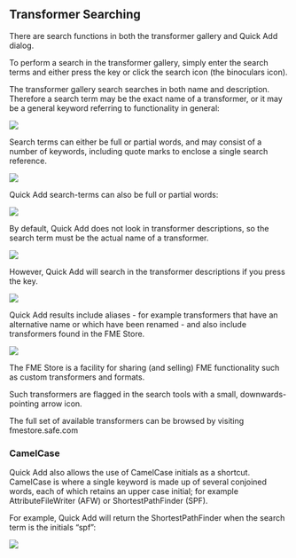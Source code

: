 ## Transformer Searching ##
There are search functions in both the transformer gallery and Quick Add dialog.

To perform a search in the transformer gallery, simply enter the search terms and either press the <enter> key or click the search icon (the binoculars icon).

The transformer gallery search searches in both name and description. Therefore a search term may be the exact name of a transformer, or it may be a general keyword referring to functionality in general:

![](https://raw.githubusercontent.com/FMEEvangelist/FME-Desktop-Basic-Training-Manual-Images/master/Img5.3.TransformerGallerySearch.jpg)

Search terms can either be full or partial words, and may consist of a number of keywords, including quote marks to enclose a single search reference.

![](https://raw.githubusercontent.com/FMEEvangelist/FME-Desktop-Basic-Training-Manual-Images/master/Img5.4.TransformerGallerySearchWithQuotes.jpg)

Quick Add search-terms can also be full or partial words:

![](https://raw.githubusercontent.com/FMEEvangelist/FME-Desktop-Basic-Training-Manual-Images/master/Img5.5.QuickAddTransformerNameSearch.jpg)

By default, Quick Add does not look in transformer descriptions, so the search term must be the actual name of a transformer.

![](https://raw.githubusercontent.com/FMEEvangelist/FME-Desktop-Basic-Training-Manual-Images/master/Img5.6.QuickAddTransformerNameSearchNoResults.jpg)

However, Quick Add will search in the transformer descriptions if you press the <TAB> key.

![](https://raw.githubusercontent.com/FMEEvangelist/FME-Desktop-Basic-Training-Manual-Images/master/Img5.7.QuickAddTransformerKeywordSearch.jpg)

Quick Add results include aliases - for example transformers that have an alternative name or which have been renamed - and also include transformers found in the FME Store.

![](https://raw.githubusercontent.com/FMEEvangelist/FME-Desktop-Basic-Training-Manual-Images/master/Img5.8.QuickAddTransformerAliasSearch.jpg)

The FME Store is a facility for sharing (and selling) FME functionality such as custom transformers and formats.

Such transformers are flagged in the search tools with a small, downwards-pointing arrow icon.

The full set of available transformers can be browsed by visiting fmestore.safe.com


### CamelCase ###
Quick Add also allows the use of CamelCase initials as a shortcut. CamelCase is where a single keyword is made up of several conjoined words, each of which retains an upper case initial; for example AttributeFileWriter (AFW) or ShortestPathFinder (SPF).

For example, Quick Add will return the ShortestPathFinder when the search term is the initials “spf”:

![](https://raw.githubusercontent.com/FMEEvangelist/FME-Desktop-Basic-Training-Manual-Images/master/Img5.9.QuickAddTransformerCamelCaseSearch.jpg)